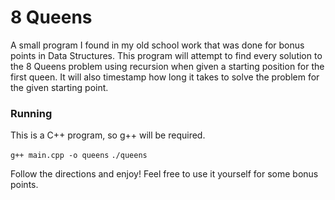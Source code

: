 # 8 Queens

A small program I found in my old school work that was done for bonus points in Data Structures. This program will attempt to find every solution to the 8 Queens problem using recursion when given a starting position for the first queen. It will also timestamp how long it takes to solve the problem for the given starting point. 

### Running

This is a C++ program, so g++ will be required.

`g++ main.cpp -o queens`
`./queens` 

Follow the directions and enjoy! Feel free to use it yourself for some bonus points.